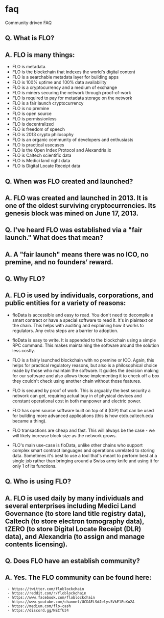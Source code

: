 # faq
Community driven FAQ

## Q. What is FLO?
## A. FLO is many things:

-  FLO is metadata.
-  FLO is the blockchain that indexes the world's digital content
-  FLO is a searchable metadata layer for building apps
-  FLO is 100% uptime and 100% data availability
-  FLO is a cryptocurrency and a medium of exchange
-  FLO is miners securing the network through proof-of-work
-  FLO is required to pay for metadata storage on the network
-  FLO is a fair launch cryptocurrency
-  FLO is no premine
-  FLO is open source
-  FLO is permissionless
-  FLO is decentralized
-  FLO is freedom of speech
-  FLO is 2013 crypto philosophy
-  FLO is an organic community of developers and enthusiasts
-  FLO is practical usecases
-  FLO is the Open Index Protocol and Alexandria.io
-  FLO is Caltech scientific data
-  FLO is Medici land right data
-  FLO is Digital Locate Receipt data

## Q. When was FLO created and launched?
## A. FLO was created and launched in 2013. It is one of the oldest surviving cryptocurrencies. Its genesis block was mined on June 17, 2013.

## Q. I've heard FLO was established via a "fair launch." What does that mean?
## A. A "fair launch" means there was no ICO, no premine, and no founders’ reward.

## Q. Why FLO?
## A. FLO is used by individuals, corporations, and public entities for a variety of reasons:

   - floData is accessible and easy to read. You don't need to decompile a smart contract or have a special software to read       it. It's in plaintext on the chain. This helps with auditing and explaining how it works to regulators. Any extra steps       are a barrier to adoption.

   - floData is easy to write. It is appended to the blockchain using a simple RPC command. This makes maintaining the             software around the solution less costly.

   - FLO is a fairly launched blockchain with no premine or ICO. Again, this helps for practical regulatory reasons, but also       is a philosophical choice made by those who maintain the software. It guides the decision making for our software and        also allows those implementing it to check off a box they couldn't check using another chain without those features.

   - FLO is secured by proof of work. This is arguably the best security a network can get, requiring actual buy in of              physical devices and constant operational cost in both manpower and electric power.

   -  FLO has open source software built on top of it (OIP) that can be used for building more advanced applications (this is        how etdb.caltech.edu became a thing).

   -  FLO transactions are cheap and fast. This will always be the case - we will likely increase block size as the network          grows.

   -  FLO's main use-case is floData, unlike other chains who support complex smart contract languages and operations unrelated      to storing data. Sometimes it's best to use a tool that's meant to perform best at a single job rather than bringing          around a Swiss army knife and using it for only 1 of its functions.
  
  ## Q. Who is using FLO?
  ## A. FLO is used daily by many individuals and several enterprises including Medici Land Governance (to store land title registry data), Caltech (to store electron tomography data), tZERO (to store Digital Locate Receipt (DLR) data), and Alexandria (to assign and manage contents licensing). 
  
  ## Q. Does FLO have an establish community?
  ## A. Yes. The FLO community can be found here:
     - https://twitter.com/floblockchain
     - https://reddit.com/r/floblockchain
     - https://www.facebook.com/floblockchain
     - https://www.youtube.com/channel/UCDAELSdJelys5VkE1FuXo2A
     - https://medium.com/flo-cash
     - https://discord.gg/NECfU34
